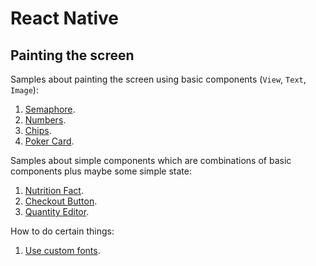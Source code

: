 
# React Native

## Painting the screen

Samples about painting the screen using basic components (``View``, ``Text``, ``Image``):

1. [Semaphore](https://github.com/full-stack-bcn/samples/tree/master/react-native/semaphore).
2. [Numbers](https://github.com/full-stack-bcn/samples/tree/master/react-native/numbers).
3. [Chips](https://github.com/full-stack-bcn/samples/tree/master/react-native/chips).
4. [Poker Card](https://github.com/full-stack-bcn/samples/tree/master/react-native/pokercard).

Samples about simple components which are combinations of basic components plus maybe some simple state:

1. [Nutrition Fact](https://github.com/full-stack-bcn/samples/tree/master/react-native/nutrition-fact).
2. [Checkout Button](https://github.com/full-stack-bcn/samples/tree/master/react-native/checkout-button).
3. [Quantity Editor](https://github.com/full-stack-bcn/samples/tree/master/react-native/quantity-editor).

How to do certain things:

1. [Use custom fonts](https://github.com/full-stack-bcn/samples/tree/master/react-native/custom-fonts).